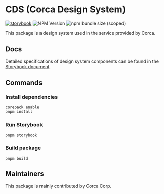 # CDS (Corca Design System)

[![storybook](https://shields.io/badge/storybook-white?logo=storybook&style=flat)](https://cds-corca.vercel.app)
![NPM Version](https://img.shields.io/npm/v/@corca-ai/design-system)
![npm bundle size (scoped)](https://img.shields.io/bundlephobia/minzip/%40corca-ai/design-system)

This package is a design system used in the service provided by Corca.

## Docs

Detailed specifications of design system components can be found in the [Storybook document](https://cds-corca.vercel.app/).

## Commands

### Install dependencies

```
corepack enable
pnpm install
```

### Run Storybook

```
pnpm storybook
```

### Build package

```
pnpm build
```

## Maintainers

This package is mainly contributed by Corca Corp.

